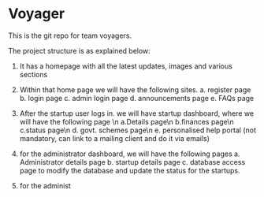 # Voyager
This is the git repo for team voyagers. 


The project structure is as explained below:

1. It has a homepage with all the latest updates, images and various sections
2. Within that home page we will have the following sites.
    a. register page
    b. login page
    c. admin login page
    d. announcements page
    e. FAQs page

3. After the startup user logs in. we will have startup dashboard, where we will have the following page \n
    a.Details page\n
    b.finances page\n
    c.status page\n
    d. govt. schemes page\n
    e. personalised help portal (not mandatory, can link to a mailing client and do it via emails)

4. for the administrator dashboard, we will have the following pages 
    a. Administrator details page
    b. startup details page
    c. database access page to modify the database and update the status for the startups.


5. for the administ
